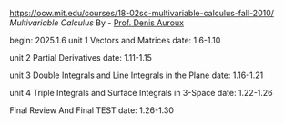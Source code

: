 https://ocw.mit.edu/courses/18-02sc-multivariable-calculus-fall-2010/
*Multivariable Calculus* By - [Prof. Denis Auroux](https://ocw.mit.edu/search/?q=Prof.+Denis+Auroux)

begin: 2025.1.6
unit 1 Vectors and Matrices 
date: 1.6-1.10

unit 2 Partial Derivatives 
date: 1.11-1.15

unit 3 Double Integrals and Line Integrals in the Plane
date: 1.16-1.21

unit 4 Triple Integrals and Surface Integrals in 3-Space
date: 1.22-1.26

Final Review And Final TEST 
date: 1.26-1.30